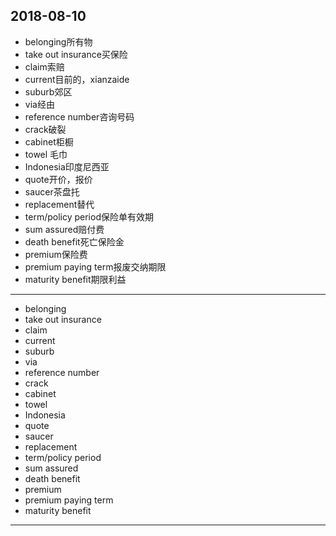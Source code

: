 2018-08-10
---
- belonging所有物 
- take out insurance买保险
- claim索赔
- current目前的，xianzaide
- suburb郊区
- via经由
- reference number咨询号码
- crack破裂
- cabinet柜橱
- towel 毛巾
- Indonesia印度尼西亚
- quote开价，报价
- saucer茶盘托
- replacement替代
- term/policy period保险单有效期
- sum assured赔付费
- death benefit死亡保险金
- premium保险费
- premium paying term报废交纳期限
- maturity benefit期限利益
---
- belonging 
- take out insurance 
- claim 
- current 
- suburb 
- via 
- reference number 
- crack 
- cabinet 
- towel 
- Indonesia 
- quote 
- saucer 
- replacement 
- term/policy period 
- sum assured 
- death benefit 
- premium 
- premium paying term 
- maturity benefit 
---